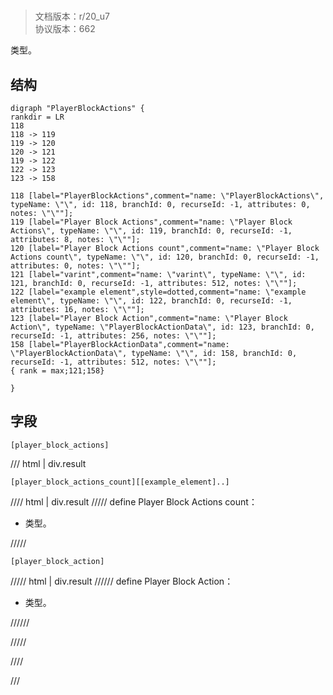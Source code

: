 # <!-- md:samp PlayerBlockActions -->

> 文档版本：r/20_u7<br/>协议版本：662

<!-- md:samp PlayerBlockActions -->类型。

## 结构

```viz
digraph "PlayerBlockActions" {
rankdir = LR
118
118 -> 119
119 -> 120
120 -> 121
119 -> 122
122 -> 123
123 -> 158

118 [label="PlayerBlockActions",comment="name: \"PlayerBlockActions\", typeName: \"\", id: 118, branchId: 0, recurseId: -1, attributes: 0, notes: \"\""];
119 [label="Player Block Actions",comment="name: \"Player Block Actions\", typeName: \"\", id: 119, branchId: 0, recurseId: -1, attributes: 8, notes: \"\""];
120 [label="Player Block Actions count",comment="name: \"Player Block Actions count\", typeName: \"\", id: 120, branchId: 0, recurseId: -1, attributes: 0, notes: \"\""];
121 [label="varint",comment="name: \"varint\", typeName: \"\", id: 121, branchId: 0, recurseId: -1, attributes: 512, notes: \"\""];
122 [label="example element",style=dotted,comment="name: \"example element\", typeName: \"\", id: 122, branchId: 0, recurseId: -1, attributes: 16, notes: \"\""];
123 [label="Player Block Action",comment="name: \"Player Block Action\", typeName: \"PlayerBlockActionData\", id: 123, branchId: 0, recurseId: -1, attributes: 256, notes: \"\""];
158 [label="PlayerBlockActionData",comment="name: \"PlayerBlockActionData\", typeName: \"\", id: 158, branchId: 0, recurseId: -1, attributes: 512, notes: \"\""];
{ rank = max;121;158}

}

```

## 字段

```title='PlayerBlockActions'
[player_block_actions]
```

/// html | div.result
```title='Player Block Actions'
[player_block_actions_count][[example_element]..]
```

//// html | div.result
///// define
Player Block Actions count：<!-- md:samp varint -->

- <!-- md:samp varint -->类型。


/////
```title='示例元素'
[player_block_action]
```

///// html | div.result
////// define
Player Block Action：[<!-- md:samp PlayerBlockActionData -->](../types/playerblockactiondata.md)

- <!-- md:samp PlayerBlockActionData -->类型。


//////

/////

////

///

